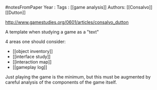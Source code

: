 #notesFromPaper
Year   :
Tags   : [[game analysis]]
Authors: [[Consalvo]] [[Dutton]]

http://www.gamestudies.org/0601/articles/consalvo_dutton

A template when studying a game as a "text"

4 areas one should consider:

 - [[object inventory]]
 - [[interface study]]
 - [[interaction map]]
 - [[gameplay log]]

Just playing the game is the minimum, but this must be augmented by careful analysis of the components of the game itself.
